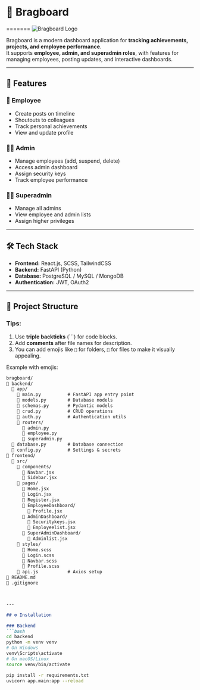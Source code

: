 # 🎯 Bragboard 
=======
![Bragboard Logo](https://png.pngtree.com/png-clipart/20220627/original/pngtree-letter-b-logo-design-vector-sign-business-card-templates-png-image_8209135.png)  

Bragboard is a modern dashboard application for **tracking achievements, projects, and employee performance**.  
It supports **employee, admin, and superadmin roles**, with features for managing employees, posting updates, and interactive dashboards.

---

## 🚀 Features

### 🌟 Employee
- Create posts on timeline  
- Shoutouts to colleagues  
- Track personal achievements  
- View and update profile  

### 👩‍💼 Admin
- Manage employees (add, suspend, delete)  
- Access admin dashboard  
- Assign security keys  
- Track employee performance  

### 🧑‍💻 Superadmin
- Manage all admins  
- View employee and admin lists  
- Assign higher privileges  

---

## 🛠 Tech Stack

- **Frontend:** React.js, SCSS, TailwindCSS  
- **Backend:** FastAPI (Python)  
- **Database:** PostgreSQL / MySQL / MongoDB  
- **Authentication:** JWT, OAuth2  

---

## 📁 Project Structure


### Tips:
1. Use **triple backticks** (\`\`\`) for code blocks.  
2. Add **comments** after file names for description.  
3. You can add emojis like `📂` for folders, `📄` for files to make it visually appealing.  

Example with emojis:

```markdown
bragboard/
📁 backend/
  📁 app/
    📄 main.py          # FastAPI app entry point
    📄 models.py        # Database models
    📄 schemas.py       # Pydantic models
    📄 crud.py          # CRUD operations
    📄 auth.py          # Authentication utils
    📁 routers/
      📄 admin.py
      📄 employee.py
      📄 superadmin.py
  📄 database.py        # Database connection
  📄 config.py          # Settings & secrets
📁 frontend/
  📁 src/
    📁 components/
      📄 Navbar.jsx
      📄 Sidebar.jsx
    📁 pages/
      📄 Home.jsx
      📄 Login.jsx
      📄 Register.jsx
      📁 EmployeeDashboard/
        📄 Profile.jsx
      📁 AdminDashboard/
        📄 Securitykeys.jsx
        📄 Employeelist.jsx
      📁 SuperAdminDashboard/
        📄 Adminlist.jsx
    📁 styles/
      📄 Home.scss
      📄 Login.scss
      📄 Navbar.scss
      📄 Profile.scss
    📄 api.js           # Axios setup
📄 README.md
📄 .gitignore



---

## ⚙️ Installation

### Backend
```bash
cd backend
python -m venv venv
# On Windows
venv\Scripts\activate
# On macOS/Linux
source venv/bin/activate

pip install -r requirements.txt
uvicorn app.main:app --reload
